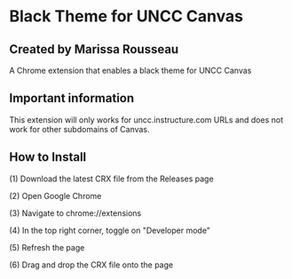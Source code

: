 # Black Theme for UNCC Canvas
## Created by Marissa Rousseau
 A Chrome extension that enables a black theme for UNCC Canvas
## Important information
This extension will only works for uncc.instructure.com URLs and does not work for other subdomains of Canvas. 

 ## How to Install
 (1) Download the latest CRX file from the Releases page
 
 (2) Open Google Chrome
 
 (3) Navigate to chrome://extensions
 
 (4) In the top right corner, toggle on "Developer mode"
 
 (5) Refresh the page
 
 (6) Drag and drop the CRX file onto the page
